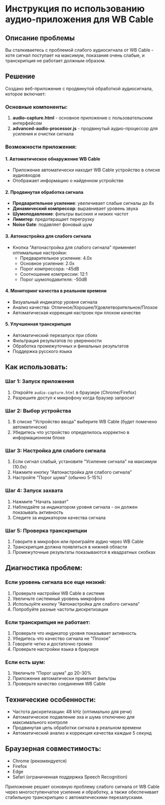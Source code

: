 # Инструкция по использованию аудио-приложения для WB Cable

## Описание проблемы
Вы сталкиваетесь с проблемой слабого аудиосигнала от WB Cable - хотя сигнал поступает на максимум, показания очень слабые, и транскрипция не работает должным образом.

## Решение
Создано веб-приложение с продвинутой обработкой аудиосигнала, которое включает:

### Основные компоненты:
1. **audio-capture.html** - основное приложение с пользовательским интерфейсом
2. **advanced-audio-processor.js** - продвинутый аудио-процессор для усиления и очистки сигнала

### Возможности приложения:

#### 1. Автоматическое обнаружение WB Cable
- Приложение автоматически находит WB Cable устройство в списке аудиовходов
- Отображает информацию о найденном устройстве

#### 2. Продвинутая обработка сигнала
- **Предварительное усиление**: увеличивает слабые сигналы до 8x
- **Динамический компрессор**: выравнивает уровень звука
- **Шумоподавление**: фильтры высоких и низких частот
- **Лимитер**: предотвращает перегрузку
- **Noise Gate**: подавляет фоновый шум

#### 3. Автонастройка для слабого сигнала
- Кнопка "Автонастройка для слабого сигнала" применяет оптимальные настройки:
  - Предварительное усиление: 4.0x
  - Основное усиление: 2.0x  
  - Порог компрессора: -45dB
  - Соотношение компрессии: 12:1
  - Порог шумоподавителя: -50dB

#### 4. Мониторинг качества в реальном времени
- Визуальный индикатор уровня сигнала
- Анализ качества: Отличное/Хорошее/Удовлетворительное/Плохое
- Автоматическая коррекция настроек при плохом качестве

#### 5. Улучшенная транскрипция
- Автоматический перезапуск при сбоях
- Фильтрация результатов по уверенности
- Обработка промежуточных и финальных результатов
- Поддержка русского языка

## Как использовать:

### Шаг 1: Запуск приложения
1. Откройте `audio-capture.html` в браузере (Chrome/Firefox)
2. Разрешите доступ к микрофону когда браузер запросит

### Шаг 2: Выбор устройства
1. В списке "Устройство ввода" выберите WB Cable (будет помечено автоматически)
2. Убедитесь что устройство определилось корректно в информационном блоке

### Шаг 3: Настройка для слабого сигнала
1. Если сигнал слабый, установите "Усиление сигнала" на максимум (10.0x)
2. Нажмите кнопку "Автонастройка для слабого сигнала"
3. Настройте "Порог шума" (обычно 5-15%)

### Шаг 4: Запуск захвата
1. Нажмите "Начать захват"
2. Наблюдайте за индикатором уровня сигнала - он должен показывать активность
3. Следите за индикатором качества сигнала

### Шаг 5: Проверка транскрипции
1. Говорите в микрофон или проиграйте аудио через WB Cable
2. Транскрипция должна появляться в нижней области
3. Промежуточные результаты показываются в квадратных скобках

## Диагностика проблем:

### Если уровень сигнала все еще низкий:
1. Проверьте настройки WB Cable в системе
2. Увеличьте системный уровень микрофона
3. Используйте кнопку "Автонастройка для слабого сигнала"
4. Попробуйте разные частоты дискретизации

### Если транскрипция не работает:
1. Проверьте что индикатор уровня показывает активность
2. Убедитесь что качество сигнала не "Плохое"
3. Говорите четко и достаточно громко
4. Проверьте настройки языка в браузере

### Если есть шум:
1. Увеличьте "Порог шума" до 20-30%
2. Приложение автоматически применит фильтры
3. Проверьте качество соединения WB Cable

## Технические особенности:

- Частота дискретизации: 48 kHz (оптимально для речи)
- Автоматическое подавление эха и шума отключено для максимального контроля
- Продвинутая цепь обработки сигнала в реальном времени
- Автоматический анализ и коррекция качества каждые 5 секунд

## Браузерная совместимость:
- Chrome (рекомендуется)
- Firefox  
- Edge
- Safari (ограниченная поддержка Speech Recognition)

Приложение решает основную проблему слабого сигнала от WB Cable через многоступенчатое усиление и обработку, а также обеспечивает стабильную транскрипцию с автоматическими перезапусками.